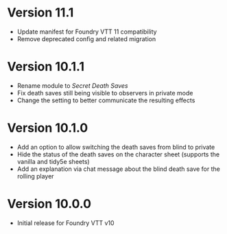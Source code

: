 # Version 11.1

- Update manifest for Foundry VTT 11 compatibility
- Remove deprecated config and related migration

# Version 10.1.1

- Rename module to *Secret Death Saves*
- Fix death saves still being visible to observers in private mode
- Change the setting to better communicate the resulting effects

# Version 10.1.0

- Add an option to allow switching the death saves from blind to private
- Hide the status of the death saves on the character sheet (supports the vanilla and tidy5e sheets)
- Add an explanation via chat message about the blind death save for the rolling player

# Version 10.0.0

- Initial release for Foundry VTT v10
